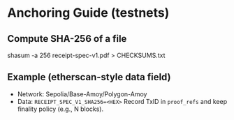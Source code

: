 # Anchoring Guide (testnets)
## Compute SHA-256 of a file
shasum -a 256 receipt-spec-v1.pdf > CHECKSUMS.txt

## Example (etherscan-style data field)
- Network: Sepolia/Base-Amoy/Polygon-Amoy
- Data: `RECEIPT_SPEC_V1_SHA256=<HEX>`
Record TxID in `proof_refs` and keep finality policy (e.g., N blocks).
